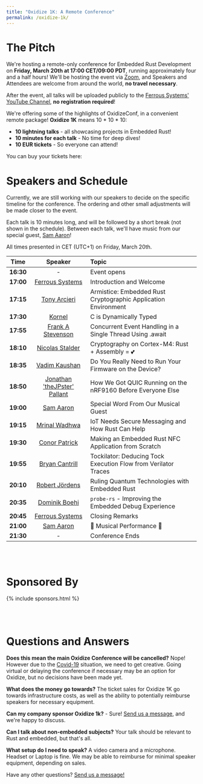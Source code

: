 ```yaml
---
title: "Oxidize 1K: A Remote Conference"
permalink: /oxidize-1k/
---
```

<script src='https://js.tito.io/v1' async></script>


# The Pitch

We're hosting a remote-only conference for Embedded Rust Development on **Friday, March 20th at 17:00 CET/09:00 PDT**, running approximately four and a half hours! We'll be hosting the event via [Zoom](https://zoom.us), and Speakers and Attendees are welcome from around the world, **no travel necessary**.

After the event, all talks will be uploaded publicly to the [Ferrous Systems' YouTube Channel](https://www.youtube.com/c/FerrousSystemsGmbH), **no registration required**!

We're offering some of the highlights of OxidizeConf, in a convenient remote package! **Oxidize 1K** means 10 * 10 * 10:

* **10 lightning talks** - all showcasing projects in Embedded Rust!
* **10 minutes for each talk** - No time for deep dives!
* **10 EUR tickets** - So everyone can attend!

You can buy your tickets here:

<tito-widget event="ferrous-systems/oxidize-10-3"></tito-widget>

# Speakers and Schedule

Currently, we are still working with our speakers to decide on the specific timeline for the conference. The ordering and other small adjustments will be made closer to the event.

Each talk is 10 minutes long, and will be followed by a short break (not shown in the schedule). Between each talk, we'll have music from our special guest, [Sam Aaron]!

All times presented in CET (UTC+1) on Friday, March 20th.

| Time | Speaker | Topic |
| :--:  | :-----: | :---- |
| **16:30** | - | Event opens |
| **17:00** | [Ferrous Systems] | Introduction and Welcome |
| **17:15** | [Tony Arcieri] | Armistice: Embedded Rust Cryptographic Application Environment |
| **17:30** | [Kornel] | C is Dynamically Typed |
| **17:55** | [Frank A Stevenson] | Concurrent Event Handling in a Single Thread Using .await  |
| **18:10** | [Nicolas Stalder] | Cryptography on Cortex-M4: Rust + Assembly = 💕 |
| **18:35** | [Vadim Kaushan] | Do You Really Need to Run Your Firmware on the Device? |
| **18:50** | [Jonathan 'theJPster' Pallant] | How We Got QUIC Running on the nRF9160 Before Everyone Else |
| **19:00** | [Sam Aaron] | Special Word From Our Musical Guest |
| **19:15** | [Mrinal Wadhwa] | IoT Needs Secure Messaging and How Rust Can Help |
| **19:30** | [Conor Patrick] | Making an Embedded Rust NFC Application from Scratch |
| **19:55** | [Bryan Cantrill] | Tockilator: Deducing Tock Execution Flow from Verilator Traces |
| **20:10** | [Robert Jördens] | Ruling Quantum Technologies with Embedded Rust |
| **20:35** | [Dominik Boehi] | `probe-rs` - Improving the Embedded Debug Experience |
| **20:45** | [Ferrous Systems] | Closing Remarks |
| **21:00** | [Sam Aaron] | 🎵 Musical Performance 🎵 |
| **21:30** | - | Conference Ends |

[Tony Arcieri]: https://github.com/tarcieri
[Frank A Stevenson]: #speakers-and-schedule
[Kornel]: #speakers-and-schedule
[Nicolas Stalder]: https://github.com/nickray
[Vadim Kaushan]: https://github.com/disasm
[Jonathan 'theJPster' Pallant]: https://github.com/jonathanpallant
[Mrinal Wadhwa]: https://github.com/mrinalwadhwa
[Conor Patrick]: https://github.com/conorpp
[Dominik Boehi]: https://github.com/Tiwalun
[Bryan Cantrill]: https://github.com/bcantrill
[Robert Jördens]: https://github.com/jordens
[Ferrous Systems]: https://ferrous-systems.com
[Sam Aaron]: https://github.com/samaaron

<!--
    THESE ARE THE BREAKS - Add back if we have something interesting happening

| **17:25** | - | Short Break (5m) |
| **17:40** | - | Long Break (15m) |
| **18:05** | - | Short Break (5m) |
| **18:20** | - | Long Break (15m) |
| **18:45** | - | Short Break (5m) |
| **19:00** | - | Long Break (15m) |
| **19:25** | - | Short Break (5m) |
| **19:40** | - | Long Break (15m) |
| **20:05** | - | Short Break (5m) |
| **20:20** | - | Long Break (15m) |

-->

<br><br>

# Sponsored By

{% include sponsors.html %}

<br><br>

# Questions and Answers

**Does this mean the main Oxidize Conference will be cancelled?** Nope! However due to the [Covid-19](https://en.wikipedia.org/wiki/Coronavirus_disease_2019) situation, we need to get creative. Going virtual or delaying the conference if necessary may be an option for Oxidize, but no decisions have been made yet.

**What does the money go towards?** The ticket sales for Oxidize 1K go towards infrastructure costs, as well as the ability to potentially reimburse speakers for necessary equipment.

**Can my company sponsor Oxidize 1k?** - Sure! [Send us a message](mailto:oxidize@ferrous-systems.com), and we're happy to discuss.

**Can I talk about non-embedded subjects?** Your talk should be relevant to Rust and embedded, but that's all.

**What setup do I need to speak?** A video camera and a microphone. Headset or Laptop is fine. We may be able to reimburse for minimal speaker equipment, depending on sales.

Have any other questions? [Send us a message!](mailto:oxidize@ferrous-systems.com)
